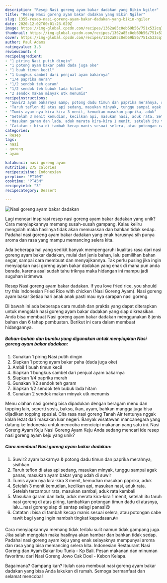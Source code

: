 ```yaml
---
description: "Resep Nasi goreng ayam bakar dadakan yang Bikin Ngiler"
title: "Resep Nasi goreng ayam bakar dadakan yang Bikin Ngiler"
slug: 1355-resep-nasi-goreng-ayam-bakar-dadakan-yang-bikin-ngiler
date: 2020-12-02T00:01:23.029Z
image: https://img-global.cpcdn.com/recipes/1362a85c0eb69b56/751x532cq70/nasi-goreng-ayam-bakar-dadakan-foto-resep-utama.jpg
thumbnail: https://img-global.cpcdn.com/recipes/1362a85c0eb69b56/751x532cq70/nasi-goreng-ayam-bakar-dadakan-foto-resep-utama.jpg
cover: https://img-global.cpcdn.com/recipes/1362a85c0eb69b56/751x532cq70/nasi-goreng-ayam-bakar-dadakan-foto-resep-utama.jpg
author: Paul Adams
ratingvalue: 3.3
reviewcount: 4
recipeingredient:
- "1 piring Nasi putih dingin"
- "1 potong ayam bakar paha dada juga oke"
- "1 buah timun kecil"
- "1 bungkus sambel dari penjual ayam bakarnya"
- "1/4 paprika merah"
- "1/2 sendok teh garam"
- "1/2 sendok teh bubuk lada hitam"
- "2 sendok makan minyak utk menumis"
recipeinstructions:
- "Suwir2 ayam bakarnya &amp; potong dadu timun dan paprika merahnya, sisihkan"
- "Taruh teflon di atas api sedang, masukan minyak, tunggu sampai agak panas, masukan ayam bakar yang udah di suwir"
- "Tumis ayam nya kira-kira 3 menit, kemudian masukan paprika, aduk"
- "Setelah 3 menit kemudian, kecilkan api, masukan nasi, aduk rata. Setelah tercampur rata, masukan sambal, aduk rata kembali"
- "Masukan garam dan lada, aduk merata kira-kira 1 menit, setelah itu taruh nasi goreng di atas piring, tambahkan potongan timun dadu di atasnya, lalu...nasi goreng siap di santap selagi panas!😋"
- "Catatan : bisa di tambah kecap manis sesuai selera, atau potongan cabe rawit bagi yang ingin nambah tingkat kepedasan🌶🔥"
categories:
- Resep
tags:
- nasi
- goreng
- ayam

katakunci: nasi goreng ayam 
nutrition: 275 calories
recipecuisine: Indonesian
preptime: "PT10M"
cooktime: "PT45M"
recipeyield: "3"
recipecategory: Dessert

---
```



![Nasi goreng ayam bakar dadakan](https://img-global.cpcdn.com/recipes/1362a85c0eb69b56/751x532cq70/nasi-goreng-ayam-bakar-dadakan-foto-resep-utama.jpg)

Lagi mencari inspirasi resep nasi goreng ayam bakar dadakan yang unik? Cara menyiapkannya memang susah-susah gampang. Kalau keliru mengolah maka hasilnya tidak akan memuaskan dan bahkan tidak sedap. Padahal nasi goreng ayam bakar dadakan yang enak harusnya sih punya aroma dan rasa yang mampu memancing selera kita.

Ada beberapa hal yang sedikit banyak mempengaruhi kualitas rasa dari nasi goreng ayam bakar dadakan, mulai dari jenis bahan, lalu pemilihan bahan segar, sampai cara membuat dan menyajikannya. Tak perlu pusing jika ingin menyiapkan nasi goreng ayam bakar dadakan yang enak di mana pun anda berada, karena asal sudah tahu triknya maka hidangan ini mampu jadi suguhan istimewa.

Resep Nasi goreng ayam bakar dadakan. If you love fried rice, you should try this Indonesian Fried Rice with chicken (Nasi Goreng Ayam). Nasi goreng ayam bakar Setiap hari anak anak pasti mau nya sarapan nasi goreng.


Di bawah ini ada beberapa cara mudah dan praktis yang dapat diterapkan untuk mengolah nasi goreng ayam bakar dadakan yang siap dikreasikan. Anda bisa membuat Nasi goreng ayam bakar dadakan menggunakan 8 jenis bahan dan 6 tahap pembuatan. Berikut ini cara dalam membuat hidangannya.

<!--inarticleads1-->

##### Bahan-bahan dan bumbu yang digunakan untuk menyiapkan Nasi goreng ayam bakar dadakan:

1. Gunakan 1 piring Nasi putih dingin
1. Siapkan 1 potong ayam bakar paha (dada juga oke)
1. Ambil 1 buah timun kecil
1. Siapkan 1 bungkus sambel dari penjual ayam bakarnya
1. Siapkan 1/4 paprika merah
1. Gunakan 1/2 sendok teh garam
1. Siapkan 1/2 sendok teh bubuk lada hitam
1. Gunakan 2 sendok makan minyak utk menumis


Menu olahan nasi goreng bisa dipadukan dengan beragam menu dan topping lain, seperti sosis, bakso, ikan, ayam, bahkan mangga juga bisa dijadikan topping spesial. Cita rasa nasi goreng Tanah Air tentunya nggak kalah lezat dari masakan luar negeri. Banyak wisatawan mancanegara yang datang ke Indonesia untuk mencoba mencicipi makanan yang satu ini. Nasi Goreng Ayam Keju Nasi Goreng Ayam Keju Anda sedang mencari ide resep nasi goreng ayam keju yang unik? 

<!--inarticleads2-->

##### Cara membuat Nasi goreng ayam bakar dadakan:

1. Suwir2 ayam bakarnya &amp; potong dadu timun dan paprika merahnya, sisihkan
1. Taruh teflon di atas api sedang, masukan minyak, tunggu sampai agak panas, masukan ayam bakar yang udah di suwir
1. Tumis ayam nya kira-kira 3 menit, kemudian masukan paprika, aduk
1. Setelah 3 menit kemudian, kecilkan api, masukan nasi, aduk rata. Setelah tercampur rata, masukan sambal, aduk rata kembali
1. Masukan garam dan lada, aduk merata kira-kira 1 menit, setelah itu taruh nasi goreng di atas piring, tambahkan potongan timun dadu di atasnya, lalu...nasi goreng siap di santap selagi panas!😋
1. Catatan : bisa di tambah kecap manis sesuai selera, atau potongan cabe rawit bagi yang ingin nambah tingkat kepedasan🌶🔥


Cara menyiapkannya memang tidak terlalu sulit namun tidak gampang juga. Jika salah mengolah maka hasilnya akan hambar dan bahkan tidak sedap. Padahal nasi goreng ayam keju yang enak selayaknya mempunyai aroma dan rasa yang bisa memancing selera kita. Indonesian Restaurant Nasi Goreng dan Ayam Bakar Ibu Tunia - Kp Bali. Pesan makanan dan minuman favoritmu dari Nasi Goreng Jowo Cak Doel - Kebon Kelapa. 

Bagaimana? Gampang kan? Itulah cara membuat nasi goreng ayam bakar dadakan yang bisa Anda lakukan di rumah. Semoga bermanfaat dan selamat mencoba!

